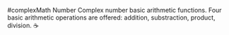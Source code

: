 #complexMath Number
Complex number basic arithmetic functions. Four basic arithmetic operations are offered: addition, substraction, product, division. :coffee: